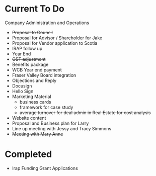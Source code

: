 
# Current To Do

Company Administration and Operations

 - ~~Proposal to Council~~
 - Proposal for Advisor / Shareholder for Jake
 - Proposal for Vendor application to Scotia
 - IRAP follow up
 - Year End
 - ~~GST adjustment~~
 - Benefits package
 - WCB Year end payment
 - Fraser Valley Board integration
 - Objections and Reply
 - Docusign
 - Hello Sign
 - Marketing Material
	- business cards
	- framework for case study
	- ~~average turnover for deal admin in Real Estate for cost analysis~~
 - Website content
 - Proposal and Business plan for Larry
 - Line up meeting with Jessy and Tracy Simmons
 - ~~Meeting with Mary Anne~~
 

# Completed 
 - Irap Funding Grant Applications








